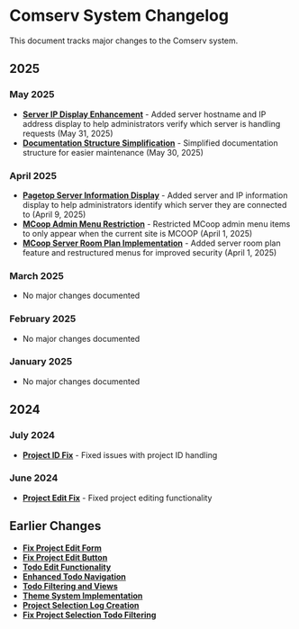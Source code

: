 # Comserv System Changelog

This document tracks major changes to the Comserv system.

## 2025

### May 2025

- **[Server IP Display Enhancement](changelog/2025-05-31-server-ip-display.md)** - Added server hostname and IP address display to help administrators verify which server is handling requests (May 31, 2025)
- **[Documentation Structure Simplification](changelog/2025-05-30-documentation-structure-simplification.md)** - Simplified documentation structure for easier maintenance (May 30, 2025)

### April 2025

- **[Pagetop Server Information Display](changelog/2025-04-pagetop-hostname-display.md)** - Added server and IP information display to help administrators identify which server they are connected to (April 9, 2025)
- **[MCoop Admin Menu Restriction](changelog/2025-04-mcoop-admin-menu-restriction.md)** - Restricted MCoop admin menu items to only appear when the current site is MCOOP (April 1, 2025)
- **[MCoop Server Room Plan Implementation](changelog/2025-04-mcoop-server-room-plan.md)** - Added server room plan feature and restructured menus for improved security (April 1, 2025)

### March 2025

- No major changes documented

### February 2025

- No major changes documented

### January 2025

- No major changes documented

## 2024

### July 2024

- **[Project ID Fix](changelog/2024-07-project-id-fix.md)** - Fixed issues with project ID handling

### June 2024

- **[Project Edit Fix](changelog/2024-06-project-edit-fix.md)** - Fixed project editing functionality

## Earlier Changes

- **[Fix Project Edit Form](fix_project_edit_form.md)**
- **[Fix Project Edit Button](fix_project_edit_button.md)**
- **[Todo Edit Functionality](todo_edit_functionality.md)**
- **[Enhanced Todo Navigation](enhanced_todo_navigation.md)**
- **[Todo Filtering and Views](todo_filtering_and_views.md)**
- **[Theme System Implementation](theme_system_implementation.md)**
- **[Project Selection Log Creation](project_selection_log_creation.md)**
- **[Fix Project Selection Todo Filtering](fix_project_selection_todo_filtering.md)**